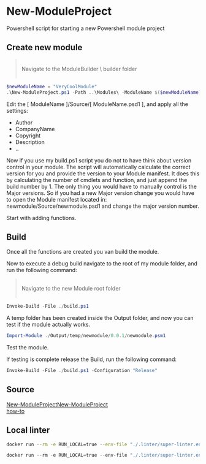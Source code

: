 # New-ModuleProject

Powershell script for starting a new Powershell module project

## Create new module

> &nbsp;  
> Navigate to the ModuleBuilder \ builder folder  
> &nbsp;

```powershell
$newModuleName = "VeryCoolModule"
.\New-ModuleProject.ps1 -Path ..\Modules\ -ModuleName $($newModuleName) -Prerequisites -Initialize -Scripts
```

Edit the [ ModuleName ]/Source/[ ModuleName.psd1 ], and apply all the settings:

- Author
- CompanyName
- Copyright
- Description
- ..

Now if you use my build.ps1 script you do not to have think about version control in your module.
The script will automatically calculate the correct version for you and provide the version to your Module manifest. It does this by calculating the number of cmdlets and function, and just append the build number by 1.
The only thing you would have to manually control is the Major versions. So if you had a new Major version change you would have to open the Module manifest located in: newmodule/Source/newmodule.psd1 and change the major version number.

Start with adding functions.

## Build

Once all the functions are created you van build the module.

Now to execute a debug build navigate to the root of my module folder, and run the following command:

> &nbsp;  
> Navigate to the new Module root folder  
> &nbsp;

```powershell
Invoke-Build -File ./build.ps1
```

A temp folder has been created inside the Output folder, and now you can test if the module actually works.

```powershell
Import-Module ./Output/temp/newmodule/0.0.1/newmodule.psm1
```

Test the module.

If testing is complete release the Build, run the following command:

```powershell
Invoke-Build -File ./build.ps1 -Configuration "Release"
```

## Source

[New-ModuleProjectNew-ModuleProject](https://github.com/hoejsagerc/New-ModuleProjectNew-ModuleProject)  
[how-to](https://scriptingchris.tech/2021/05/07/how-to-write-a-powershell-module/)

## Local linter

```bash
docker run --rm -e RUN_LOCAL=true --env-file "./.linter/super-linter.env" -v $PWD:/tmp/lint -w /tmp/lint ghcr.io/super-linter/super-linter:latest
```

```powershell
docker run --rm -e RUN_LOCAL=true --env-file "./.linter/super-linter.env" -v "$($PWD.Path):/tmp/lint" -w /tmp/lint ghcr.io/super-linter/super-linter:latest
```

